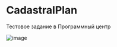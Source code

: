 # CadastralPlan
Тестовое задание в Программный центр

![image](https://github.com/user-attachments/assets/779bf431-da88-415a-aca2-4863a597ea37)
